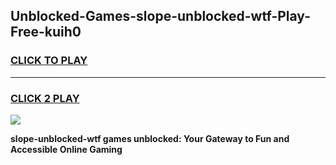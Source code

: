 
## Unblocked-Games-slope-unblocked-wtf-Play-Free-kuih0
<h3>
<a href="https://premium76.site?title=slope-unblocked-wtf&ref=23A">CLICK TO PLAY</a></h3>
<hr>

<h3>
<a href="https://premium76.site?title=slope-unblocked-wtf&ref=23A">CLICK 2 PLAY</a>
  
</h3>

<a href="https://premium76.site?title=slope-unblocked-wtf&ref=23A"><img src="https://clearcache.store/games.png"></a>


**slope-unblocked-wtf games unblocked: Your Gateway to Fun and Accessible Online Gaming**
